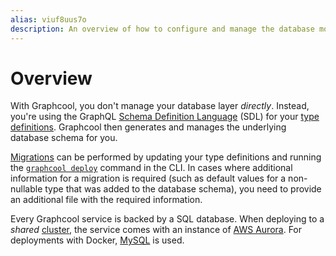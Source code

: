 ```yaml
---
alias: viuf8uus7o
description: An overview of how to configure and manage the database model with Graphcool.
---
```


# Overview

With Graphcool, you don't manage your database layer _directly_. Instead, you're using the GraphQL [Schema Definition Language](https://www.graph.cool/docs/faq/graphql-sdl-schema-definition-language-kr84dktnp0/) (SDL) for your [type definitions](!alias-eiroozae8u). Graphcool then generates and manages the underlying database schema for you.

[Migrations](!alis-paesahku9t) can be performed by updating your type definitions and running the [`graphcool deploy`](!alias-aiteerae6l#graphcool-deploy) command in the CLI. In cases where additional information for a migration is required (such as default values for a non-nullable type that was added to the database schema), you need to provide an additional file with the required information.


<InfoBox type=info>

Every Graphcool service is backed by a SQL database. When deploying to a _shared_ [cluster](!alias-zoug8seen4#managing-clusters-in-the-global-graphcoolrc), the service comes with an instance of [AWS Aurora](https://aws.amazon.com/rds/aurora/). For deployments with Docker, [MySQL](https://hub.docker.com/r/mysql/mysql-server/) is used.

</InfoBox>